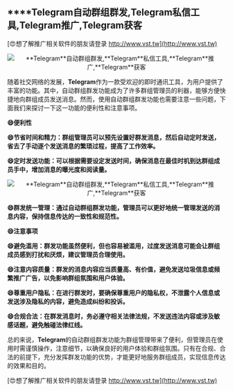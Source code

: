 ## ****Telegram**自动群组群发,**Telegram**私信工具,**Telegram**推广,**Telegram**获客**

[😍想了解推广相关软件的朋友请登录 http://www.vst.tw](http://www.vst.tw)

 <center><img src="https://vst.tw/MP4/tuiguang/png/8.png" alt="**Telegram**自动群组群发,**Telegram**私信工具,**Telegram**推广,**Telegram**获客"></center>

随着社交网络的发展，**Telegram**作为一款受欢迎的即时通讯工具，为用户提供了丰富的功能。其中，自动群组群发功能成为了许多群组管理员的利器，能够方便快捷地向群组成员发送消息。然而，使用自动群组群发功能也需要注意一些问题，下面我们来探讨一下这一功能的便利性和注意事项。

**😄便利性**

**😄节省时间和精力：群组管理员可以预先设置好群发消息，然后自动定时发送，省去了手动逐个发送消息的繁琐过程，提高了工作效率。**

**😄定时发送功能：可以根据需要设定发送时间，确保消息在最佳时机到达群组成员手中，增加消息的曝光度和阅读量。**

 <center><img src="https://vst.tw/MP4/tuiguang/png/8.png" alt="**Telegram**自动群组群发,**Telegram**私信工具,**Telegram**推广,**Telegram**获客"></center>

**😄群发统一管理：通过自动群组群发功能，管理员可以更好地统一管理发送的消息内容，保持信息传达的一致性和规范性。**

**😄注意事项**

**😄避免滥用：群发功能虽然便利，但也容易被滥用，过度发送消息可能会让群组成员感到打扰和厌烦，建议管理员合理使用。**

**😄注意内容质量：群发的消息内容应当质量高、有价值，避免发送垃圾信息或频繁推广广告，以免影响群组氛围和用户体验。**

**😄尊重用户隐私：在进行群发时，要确保尊重用户的隐私权，不泄露个人信息或发送涉及隐私的内容，避免造成纠纷和投诉。**

**😄合规合法：在群发消息时，务必遵守相关法律法规，不发送违法内容或涉及敏感话题，避免触碰法律红线。**

总的来说，**Telegram**的自动群组群发功能为群组管理带来了便利，但管理员在使用时需谨慎操作，注意细节，以确保良好的用户体验和群组氛围。只有在合规、合法的前提下，充分发挥群发功能的优势，才能更好地服务群组成员，实现信息传达的效果和目的。

[😍想了解推广相关软件的朋友请登录 http://www.vst.tw](http://www.vst.tw)



